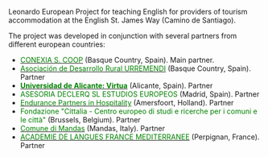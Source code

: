 Leonardo European Project for teaching English for providers of tourism accommodation at the English St. James Way (Camino de Santiago).  
  
The project was developed in conjunction with several partners from different european countries:  

- [<span style="color: green;">CONEXIA S. COOP</span>](http://www.conexia.es/ "Conexia") (Basque Country, Spain). Main partner.
- [<span style="color: green;">Asociación de Desarrollo Rural URREMENDI</span>](http://www.urremendi.org/ "Urremendi") (Basque Country, Spain). Partner
- **[<span style="color: green;">Universidad de Alicante: Virtua</span>](http://www.dlsi.ua.es/)** (Alicante, Spain). Partner
- <span style="color: green;">ASESORIA DECLERQ SL ESTUDIOS EUROPEOS</span> (Madrid, Spain). Partner
- [<span style="color: green;">Endurance Partners in Hospitality</span>](http://www.endurance.nl/ "Endurance") (Amersfoort, Holland). Partner
- <span style="color: green;">Fondazione "Cittalia - Centro europeo di studi e ricerche per i comuni e le città"</span> (Brussels, Belgium). Partner
- [<span style="color: green;">Comune di Mandas</span>](http://www.comunemandas.it/ "Comune di Mandas") (Mandas, Italy). Partner
- [<span style="color: green;">ACADEMIE DE LANGUES FRANCE MEDITERRANEE</span>](http://www.alfmed.com/ "Alfmed") (Perpignan, France). Partner
